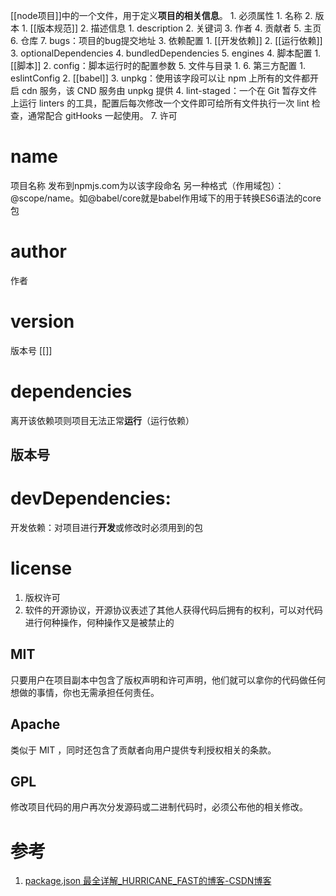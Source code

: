 [[node项目]]中的一个文件，用于定义**项目的相关信息**。
	1. 必须属性
		1. 名称
		2. 版本
			1. [[版本规范]] 
	2. 描述信息
		1. description
		2. 关键词
		3. 作者
		4. 贡献者
		5. 主页
		6. 仓库
		7. bugs：项目的bug提交地址
	3. 依赖配置
		1. [[开发依赖]] 
		2. [[运行依赖]] 
		3. optionalDependencies
		4. bundledDependencies
		5. engines
	4. 脚本配置
		1. [[脚本]] 
		2. config：脚本运行时的配置参数
	5. 文件与目录
		1. 
	6. 第三方配置
		1. eslintConfig
		2. [[babel]] 
		3. unpkg：使用该字段可以让 npm 上所有的文件都开启 cdn 服务，该 CND 服务由 unpkg 提供
		4. lint-staged：一个在 Git 暂存文件上运行 linters 的工具，配置后每次修改一个文件即可给所有文件执行一次 lint 检查，通常配合 gitHooks 一起使用。
	7. 许可
# name
项目名称
发布到npmjs.com为以该字段命名
另一种格式（作用域包）：@scope/name。如@babel/core就是babel作用域下的用于转换ES6语法的core包
# author
作者
# version
版本号
[[]]
# dependencies
离开该依赖项则项目无法正常**运行**（运行依赖）
## 版本号

# devDependencies:
开发依赖：对项目进行**开发**或修改时必须用到的包
# license
1. 版权许可
2. 软件的开源协议，开源协议表述了其他人获得代码后拥有的权利，可以对代码进行何种操作，何种操作又是被禁止的
## MIT 
只要用户在项目副本中包含了版权声明和许可声明，他们就可以拿你的代码做任何想做的事情，你也无需承担任何责任。
## Apache 
类似于 MIT ，同时还包含了贡献者向用户提供专利授权相关的条款。
## GPL 
修改项目代码的用户再次分发源码或二进制代码时，必须公布他的相关修改。
# 参考
1. [package.json 最全详解\_HURRICANE\_FAST的博客-CSDN博客](https://blog.csdn.net/qq_34703156/article/details/121401990) 